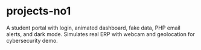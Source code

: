 # projects-no1
A student portal with login, animated dashboard, fake data, PHP email alerts, and dark mode. Simulates real ERP with webcam and geolocation for cybersecurity demo.
